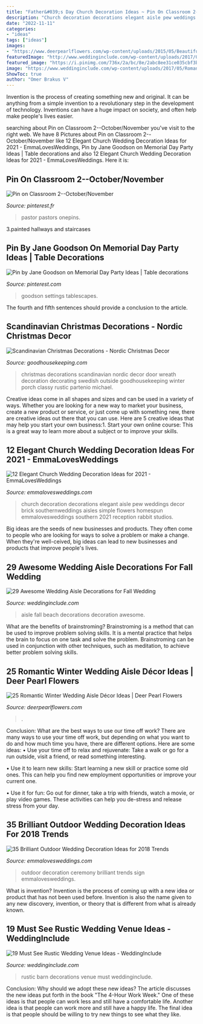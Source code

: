 ```yaml
---
title: "Father&#039;s Day Church Decoration Ideas ~ Pin On Classroom 2--october/november"
description: "Church decoration decorations elegant aisle pew weddings decor brick southernweddings aisles simple flowers homespun emmalovesweddings southern 2021 reception rabbit studios"
date: "2022-11-11"
categories:
- "ideas"
tags: ["ideas"]
images:
- "https://www.deerpearlflowers.com/wp-content/uploads/2015/05/Beautiful-archways-welcome-a-bride-down-the-aisle.jpg"
featuredImage: "http://www.weddinginclude.com/wp-content/uploads/2017/09/viberant-fall-beach-wedding-aisle-decoration-1.jpg"
featured_image: "https://i.pinimg.com/736x/2a/bc/8e/2abc8ee31ce035cbf3ba017a1cd5ef4b--party-ideas.jpg"
image: "https://www.weddinginclude.com/wp-content/uploads/2017/05/Romantic-Barn-Wedding-Decorations.jpg"
ShowToc: true
author: "Omer Brakus V"
---
```



Invention is the process of creating something new and original. It can be anything from a simple invention to a revolutionary step in the development of technology. Inventions can have a huge impact on society, and often help make people's lives easier.

	

		
searching about Pin on Classroom 2--October/November you've visit to the right web. We have 8 Pictures about Pin on Classroom 2--October/November like 12 Elegant Church Wedding Decoration Ideas for 2021 - EmmaLovesWeddings, Pin by Jane Goodson on Memorial Day Party Ideas | Table decorations and also 12 Elegant Church Wedding Decoration Ideas for 2021 - EmmaLovesWeddings. Here it is:
		
    
## Pin On Classroom 2--October/November

<img loading=lazy src="https://i.pinimg.com/736x/ff/24/56/ff24560c0122aaf5daee1feef9d51f86--pastor-appreciation-month-poems.jpg" onerror="this.onerror=null;this.src='https://tse3.mm.bing.net/th?id=OIP.ItwqoZlgOKtJiIYLqok66gHaJ3&amp;pid=15.1';" alt="Pin on Classroom 2--October/November">

_Source: pinterest.fr_

>pastor pastors onepins. 

	

3.painted hallways and staircases

    
## Pin By Jane Goodson On Memorial Day Party Ideas | Table Decorations

<img loading=lazy src="https://i.pinimg.com/736x/2a/bc/8e/2abc8ee31ce035cbf3ba017a1cd5ef4b--party-ideas.jpg" onerror="this.onerror=null;this.src='https://tse4.mm.bing.net/th?id=OIP.MJdLCCcaQ8a89BrFiGJ-bwHaJ3&amp;pid=15.1';" alt="Pin by Jane Goodson on Memorial Day Party Ideas | Table decorations">

_Source: pinterest.com_

>goodson settings tablescapes. 

	

The fourth and fifth sentences should provide a conclusion to the article.

    
## Scandinavian Christmas Decorations - Nordic Christmas Decor

<img loading=lazy src="http://ghk.h-cdn.co/assets/16/46/wheat-wreath.jpg" onerror="this.onerror=null;this.src='https://tse3.mm.bing.net/th?id=OIP.l6LD2K3xmoJNZrFsKjU4fAHaLH&amp;pid=15.1';" alt="Scandinavian Christmas Decorations - Nordic Christmas Decor">

_Source: goodhousekeeping.com_

>christmas decorations scandinavian nordic decor door wreath decoration decorating swedish outside goodhousekeeping winter porch classy rustic partenio michael. 

	

Creative ideas come in all shapes and sizes and can be used in a variety of ways. Whether you are looking for a new way to market your business, create a new product or service, or just come up with something new, there are creative ideas out there that you can use. Here are 5 creative ideas that may help you start your own business:1. Start your own online course: This is a great way to learn more about a subject or to improve your skills.

    
## 12 Elegant Church Wedding Decoration Ideas For 2021 - EmmaLovesWeddings

<img loading=lazy src="https://emmalovesweddings.com/wp-content/uploads/2020/03/elegant-church-wedding-aisle-decoration-ideas.jpg" onerror="this.onerror=null;this.src='https://tse3.mm.bing.net/th?id=OIP.mRa5k-IbCevVn6ApV-bZcQHaLH&amp;pid=15.1';" alt="12 Elegant Church Wedding Decoration Ideas for 2021 - EmmaLovesWeddings">

_Source: emmalovesweddings.com_

>church decoration decorations elegant aisle pew weddings decor brick southernweddings aisles simple flowers homespun emmalovesweddings southern 2021 reception rabbit studios. 

	

Big ideas are the seeds of new businesses and products. They often come to people who are looking for ways to solve a problem or make a change. When they're well-ceived, big ideas can lead to new businesses and products that improve people's lives.

    
## 29 Awesome Wedding Aisle Decorations For Fall Wedding

<img loading=lazy src="http://www.weddinginclude.com/wp-content/uploads/2017/09/viberant-fall-beach-wedding-aisle-decoration-1.jpg" onerror="this.onerror=null;this.src='https://tse1.mm.bing.net/th?id=OIP.e18wkHD3C3Y_b3om5BYRbgHaLH&amp;pid=15.1';" alt="29 Awesome Wedding Aisle Decorations for Fall Wedding">

_Source: weddinginclude.com_

>aisle fall beach decorations decoration awesome. 

	

What are the benefits of brainstroming?
Brainstroming is a method that can be used to improve problem solving skills. It is a mental practice that helps the brain to focus on one task and solve the problem. Brainstroming can be used in conjunction with other techniques, such as meditation, to achieve better problem solving skills.

    
## 25 Romantic Winter Wedding Aisle Décor Ideas | Deer Pearl Flowers

<img loading=lazy src="https://www.deerpearlflowers.com/wp-content/uploads/2015/05/Beautiful-archways-welcome-a-bride-down-the-aisle.jpg" onerror="this.onerror=null;this.src='https://tse1.mm.bing.net/th?id=OIP.M7OrtNGarMWyHl8AjJttBAHaLH&amp;pid=15.1';" alt="25 Romantic Winter Wedding Aisle Décor Ideas | Deer Pearl Flowers">

_Source: deerpearlflowers.com_

>. 

	

Conclusion: What are the best ways to use our time off work?
There are many ways to use your time off work, but depending on what you want to do and how much time you have, there are different options. Here are some ideas: 
• Use your time off to relax and rejuvenate: Take a walk or go for a run outside, visit a friend, or read something interesting. 

• Use it to learn new skills: Start learning a new skill or practice some old ones. This can help you find new employment opportunities or improve your current one. 

• Use it for fun: Go out for dinner, take a trip with friends, watch a movie, or play video games. These activities can help you de-stress and release stress from your day.

    
## 35 Brilliant Outdoor Wedding Decoration Ideas For 2018 Trends

<img loading=lazy src="http://emmalovesweddings.com/wp-content/uploads/2018/02/chic-outdoor-wedding-sign-ideas.jpg" onerror="this.onerror=null;this.src='https://tse4.mm.bing.net/th?id=OIP.0y6KZqchMR5TMKkl363AKgHaLH&amp;pid=15.1';" alt="35 Brilliant Outdoor Wedding Decoration Ideas for 2018 Trends">

_Source: emmalovesweddings.com_

>outdoor decoration ceremony brilliant trends sign emmalovesweddings. 

	

What is invention?
Invention is the process of coming up with a new idea or product that has not been used before. Invention is also the name given to any new discovery, invention, or theory that is different from what is already known.

    
## 19 Must See Rustic Wedding Venue Ideas - WeddingInclude

<img loading=lazy src="https://www.weddinginclude.com/wp-content/uploads/2017/05/Romantic-Barn-Wedding-Decorations.jpg" onerror="this.onerror=null;this.src='https://tse2.mm.bing.net/th?id=OIP.ZT97Bkmq7pmulZpanVjKkgHaLF&amp;pid=15.1';" alt="19 Must See Rustic Wedding Venue Ideas - WeddingInclude">

_Source: weddinginclude.com_

>rustic barn decorations venue must weddinginclude. 

	

Conclusion: Why should we adopt these new ideas?
The article discusses the new ideas put forth in the book "The 4-Hour Work Week." One of these ideas is that people can work less and still have a comfortable life. Another idea is that people can work more and still have a happy life. The final idea is that people should be willing to try new things to see what they like.

